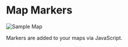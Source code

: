 # Map Markers

![Sample Map](https://maps.googleapis.com/maps/api/staticmap?center=36.774985,-76.197939&zoom=12&size=600x400&markers=color:red%7Clabel:X%7C36.744985,-76.167939)

Markers are added to your maps via JavaScript.